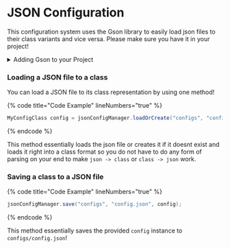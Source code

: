 # JSON Configuration

This configuration system uses the Gson library to easily load json files to their class variants and vice versa. Please make sure you have it in your project!

<details>

<summary>Adding Gson to your Project</summary>

### Github

[https://github.com/google/gson](https://github.com/google/gson)

### Maven

```xml
<dependency>
  <groupId>com.google.code.gson</groupId>
  <artifactId>gson</artifactId>
  <version>2.9.1</version>
</dependency>
```

### Gradle

```groovy
dependencies {
  implementation 'com.google.code.gson:gson:2.9.1'
}
```

</details>



### Loading a JSON file to a class

You can load a JSON file to its class representation by using one method!

{% code title="Code Example" lineNumbers="true" %}
```java
MyConfigClass config = jsonConfigManager.loadOrCreate("configs", "config.json", MyConfigClass.class, new MyConfigClass());
```
{% endcode %}

This method essentially loads the json file or creates it if it doesnt exist and loads it right into a class format so you do not have to do any form of parsing on your end to make `json -> class` or `class -> json` work.



### Saving a class to a JSON file

{% code title="Code Example" lineNumbers="true" %}
```java
jsonConfigManager.save("configs", "config.json", config);
```
{% endcode %}

This method essentially saves the provided `config` instance to `configs/config.json`!

